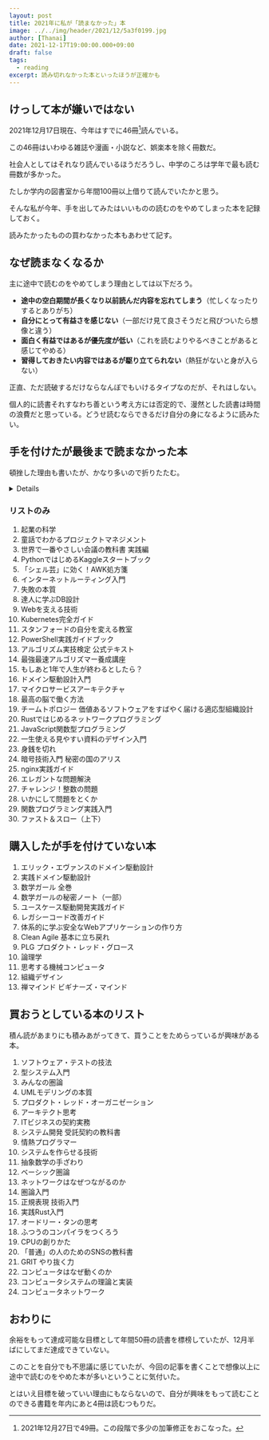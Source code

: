 ```yaml
---
layout: post
title: 2021年に私が「読まなかった」本
image: ../../img/header/2021/12/5a3f0199.jpg
author: [Thanai]
date: 2021-12-17T19:00:00.000+09:00
draft: false
tags:
  - reading
excerpt: 読み切れなかった本といったほうが正確かも
---
```


## けっして本が嫌いではない

2021年12月17日現在、今年はすでに46冊[^1]読んでいる。

[^1]: 2021年12月27日で49冊。この段階で多少の加筆修正をおこなった。

この46冊はいわゆる雑誌や漫画・小説など、娯楽本を除く冊数だ。

社会人としてはそれなり読んでいるほうだろうし、中学のころは学年で最も読む冊数が多かった。

たしか学内の図書室から年間100冊以上借りて読んでいたかと思う。

そんな私が今年、手を出してみたはいいものの読むのをやめてしまった本を記録しておく。

読みたかったものの買わなかった本もあわせて記す。

## なぜ読まなくなるか

主に途中で読むのをやめてしまう理由としては以下だろう。

- **途中の空白期間が長くなり以前読んだ内容を忘れてしまう**（忙しくなったりするとありがち）
- **自分にとって有益さを感じない**（一部だけ見て良さそうだと飛びついたら想像と違う）
- **面白く有益ではあるが優先度が低い**（これを読むよりやるべきことがあると感じてやめる）
- **習得しておきたい内容ではあるが駆り立てられない**（熱狂がないと身が入らない）

正直、ただ読破するだけならなんぼでもいけるタイプなのだが、それはしない。

個人的に読書それすなわち善という考え方には否定的で、漫然とした読書は時間の浪費だと思っている。どうせ読むならできるだけ自分の身になるように読みたい。

## 手を付けたが最後まで読まなかった本

頓挫した理由も書いたが、かなり多いので折りたたむ。

<details><div>

### [起業の科学](https://amzn.to/3yyANCE)

薦められた本だが、今年は転職したばかりで起業そのものにあまり興味がわかず最初の方だけ読んで放置している。

### [童話でわかるプロジェクトマネジメント](https://amzn.to/3yyBiN2)

Twitterで引用部分を見て面白いかと思って読み始めたが、プロジェクトマネジメント手法そのものが醸す机上の空論感に馴染めず半分くらいで読むのをやめた。

<blockquote class="twitter-tweet"><p lang="ja" dir="ltr">プロジェクトマネジメントの本、「はいはい、それがダメなのは分かった。で、もし初手でミスって詰んだ状況からどう起死回生すればいい？」という問いへのアンサーがなく、ちょっと賢い小学生が読書感想文で書けるような理想論が並び立てられているイメージ（超偏見）</p>&mdash; タナイ (@okinawa__noodle) <a href="https://twitter.com/okinawa__noodle/status/1407855083849543681?ref_src=twsrc%5Etfw">June 24, 2021</a></blockquote> <script async src="https://platform.twitter.com/widgets.js" charset="utf-8"></script>

### [世界で一番やさしい会議の教科書 実践編](https://amzn.to/3yz1ZkF)

「実践編」ではない本編のほうは非常に面白く読んだ。内容自体は本編と重複する部分も多く、実戦に困ってから読むでもよさそうだと思い中断している。内容自体はまったく悪くないと思う。

### [PythonではじめるKaggleスタートブック](https://amzn.to/3E00mO5)

Kaggleに興味がわき一時期やろうとしていたが、かなり時間をとられる営みだと気付き中断。個人的に今は競プロのほうが優先度が高い。

### [「シェル芸」に効く！AWK処方箋](https://amzn.to/3dY5jfE)

AtCoderでAWKを使って解くのがやりたくて購入。とても面白いのだが、半分ちょい読んだあたりでちょうど忙しい時期にあたってしまい、時間が空いたことで習得率が落ちたので中断している。

普通にシェルで使う分には不自由しない程度の内容が前半で網羅できているというのもある。

### [インターネットルーティング入門](https://amzn.to/3sboivB)

このあたり完全に理解すべきと思いつつも、どうも焦りも熱中も感じることができず最初のほうしか読めていない。

### [失敗の本質](https://amzn.to/3IZWZuo)

かなり面白いが、まとまった時間がないと細切れになって読むのに時間がかかりすぎるので解説本のほうだけ買って内容の本筋だけ掴もうか思案中。

### [達人に学ぶDB設計](https://amzn.to/3smdSt4)

読もう読もうと思って少し読む→時間が空いてしまい忘れるを100万回繰り返した。

### [Webを支える技術](https://amzn.to/3qbIhIe)

読んでおくべきなのだろうが、いまいち駆り立てられない。半分くらい読んで放置中。

### [Kubernetes完全ガイド](https://amzn.to/3q3rwPk)

必要な部分の拾い読みをしすぎた結果、通読するに至っていない。

### [スタンフォードの自分を変える教室](https://amzn.to/3sfuS4w)

実際の広義と同じタイムスパンで読むことを推奨されており、何週間もかかりそうなので中断。

### [PowerShell実践ガイドブック](https://amzn.to/3qbInj4)

Azure使うならPowerShell理解しないとダメでは？と思い買ったものの、今の時代もうLinuxシェルで十分です。

### [アルゴリズム実技検定 公式テキスト](https://amzn.to/3IY0iSM)

けんちょん本をだいたい読んでしまったので、重複する部分が多く（当たり前だが）、自分にはそこまで必要なかったかも。Pythonでこれからはじめる人ならとても役立つと思う。

### [最強最速アルゴリズマー養成講座](https://amzn.to/33ErCFx)

こちらもだいたい同じような理由。結局は問題解きまくるのが近道そう。

### [もしあと1年で人生が終わるとしたら？](https://amzn.to/33qSRmH)

~~日々を大事に生きるための本。言わんとすることは分かるが、そもそもそこまで漫然と生きているつもりもないので、噛みしめるほどの精神状況にないと思い、読んでいない。~~

**分量も多くなくライトに読めるので結局読み切った**（2021/12/27）。

### [ドメイン駆動設計入門](https://amzn.to/3Ehzw4p)

面白い。ただ、大規模なソフトウェア開発の機会がないので少し読むのが空虚。

### [マイクロサービスアーキテクチャ](https://amzn.to/3q30hnN)

こちらも似たような状況で、必要に迫られていないのでなかなか読み進まない。

### [最高の脳で働く方法](https://amzn.to/3J0UHuM)

きっかけは忘れたが、なにかで紹介されていて興味をもって買った覚えがある。何に興味を持ったかは忘れてしまっていて、これから読もうとしている。

### [チームトポロジー 価値あるソフトウェアをすばやく届ける適応型組織設計](https://amzn.to/3yHy75N)

~~このツイートの通り。~~

**結局どうにか読んだ**（2021/12/25）。

<blockquote class="twitter-tweet"><p lang="ja" dir="ltr">組織論とかそういう系統の書籍を読んではみるものの、現状は組織体制を抜本的に変更するだけの人事権もないし、圧倒的に卓越した技術をもって組織を牽引することもできないので、そういう状況で読んだところで自分にとっては絵に描いた餅で全然おもしろくないっていう問題がある</p>&mdash; タナイ (@okinawa__noodle) <a href="https://twitter.com/okinawa__noodle/status/1471500051205980160?ref_src=twsrc%5Etfw">December 16, 2021</a></blockquote> <script async src="https://platform.twitter.com/widgets.js" charset="utf-8"></script>

### [Rustではじめるネットワークプログラミング](https://amzn.to/3scVDGA)

途中まで写経したが、Rustが競プロで使いにくいという問題があり、頓挫。

### [JavaScript関数型プログラミング](https://amzn.to/3me2prQ)

そもそもの関数型の理解をしなければと思い途中でHaskellのほうに行って以来、この本に戻ってきていない。

### [一生使える見やすい資料のデザイン入門](https://amzn.to/3p1lS0M)

分かるけど、今の自分に必要ないと感じた。

### [身銭を切れ](https://amzn.to/3seexwJ)

筆者の政治思想が濃く、訳文も読みやすいとは言い難く、得るものが少ないと感じ中断。

### [暗号技術入門 秘密の国のアリス](https://amzn.to/3seG2WU)

Gitの理解を深めていた際に買った本。GitのコミットハッシュにはSHA-1が使わており、その部分の理解がしたくて読んだ。

結城さんの本なので非常に分かりやすい。余裕があれば残りの部分も読みたい。

### [nginx実践ガイド](https://amzn.to/3smeMFY)

転職したばかりのころ、nginxなんもわからんと思って読み始めたが、差し当たっての業務で必要な部分が一部分のみだったので中断。

### [エレガントな問題解決](https://amzn.to/3mdSMJz)

メッチャ面白いが、問題を解き進めるのに無限の時間がかかるので進んでいない。

### [チャレンジ！整数の問題](https://amzn.to/3GRcX8d)

最初の一問目が解けなくて詰まっている。ただ、あまり解答を見たくないと思っていて一生進まない。

### [いかにして問題をとくか](https://amzn.to/3q7DKGn)

問題解決そのものを抽象化し、抽象的な手順に落とし込む本だと思うが、まとまった時間がないと真に身に付かない系統の本だと思う。腰を据えて読みたいが時間が取れていない。

### [関数プログラミング実践入門](https://amzn.to/3p4nTsV)

6割ほど読んだが、関数型言語を使う機会を作れておらず、頓挫している。習得の優先度で見たときに他の物事が優先してしまってなかなか進んでいない。

</div></details>

### リストのみ

1. 起業の科学
1. 童話でわかるプロジェクトマネジメント
1. 世界で一番やさしい会議の教科書 実践編
1. PythonではじめるKaggleスタートブック
1. 「シェル芸」に効く！AWK処方箋
1. インターネットルーティング入門
1. 失敗の本質
1. 達人に学ぶDB設計
1. Webを支える技術
1. Kubernetes完全ガイド
1. スタンフォードの自分を変える教室
1. PowerShell実践ガイドブック
1. アルゴリズム実技検定 公式テキスト
1. 最強最速アルゴリズマー養成講座
1. もしあと1年で人生が終わるとしたら？
1. ドメイン駆動設計入門
1. マイクロサービスアーキテクチャ
1. 最高の脳で働く方法
1. チームトポロジー 価値あるソフトウェアをすばやく届ける適応型組織設計
1. Rustではじめるネットワークプログラミング
1. JavaScript関数型プログラミング
1. 一生使える見やすい資料のデザイン入門
1. 身銭を切れ
1. 暗号技術入門 秘密の国のアリス
1. nginx実践ガイド
1. エレガントな問題解決
1. チャレンジ！整数の問題
1. いかにして問題をとくか
1. 関数プログラミング実践入門
1. ファスト＆スロー（上下）

## 購入したが手を付けていない本

1. エリック・エヴァンスのドメイン駆動設計
1. 実践ドメイン駆動設計
1. 数学ガール 全巻
1. 数学ガールの秘密ノート（一部）
1. ユースケース駆動開発実践ガイド
1. レガシーコード改善ガイド
1. 体系的に学ぶ安全なWebアプリケーションの作り方
1. Clean Agile 基本に立ち戻れ
1. PLG プロダクト・レッド・グロース
1. 論理学
1. 思考する機械コンピュータ
1. 組織デザイン
1. 禅マインド ビギナーズ・マインド

## 買おうとしている本のリスト

積ん読があまりにも積みあがってきて、買うことをためらっているが興味がある本。

1. ソフトウェア・テストの技法
1. 型システム入門
1. みんなの圏論
1. UMLモデリングの本質
1. プロダクト・レッド・オーガニゼーション
1. アーキテクト思考
1. ITビジネスの契約実務
1. システム開発 受託契約の教科書
1. 情熱プログラマー
1. システムを作らせる技術
1. 抽象数学の手ざわり
1. ベーシック圏論
1. ネットワークはなぜつながるのか
1. 圏論入門
1. 正規表現 技術入門
1. 実践Rust入門
1. オードリー・タンの思考
1. ふつうのコンパイラをつくろう
1. CPUの創りかた
1. 「普通」の人のためのSNSの教科書
1. GRIT やり抜く力
1. コンピュータはなぜ動くのか
1. コンピュータシステムの理論と実装
1. コンピュータネットワーク

## おわりに

余裕をもって達成可能な目標として年間50冊の読書を標榜していたが、12月半ばにしてまだ達成できていない。

このことを自分でも不思議に感じていたが、今回の記事を書くことで想像以上に途中で読むのをやめた本が多いということに気付いた。

とはいえ目標を破っていい理由にもならないので、自分が興味をもって読むことのできる書籍を年内にあと4冊は読むつもりだ。
